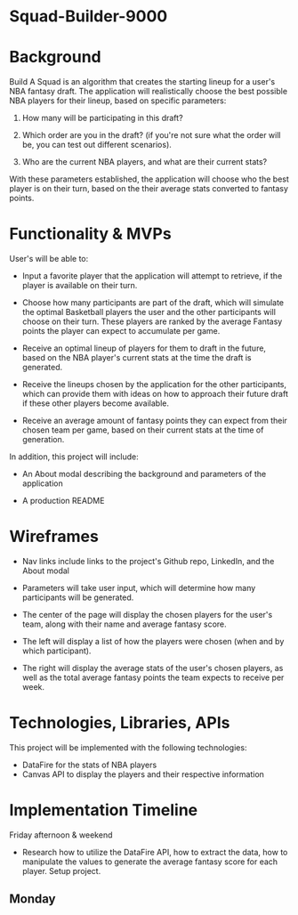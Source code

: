 # Squad-Builder-9000

# Background 

Build A Squad is an algorithm that creates the starting lineup for a user's NBA fantasy draft. The application will realistically choose the best possible NBA players for their lineup, based on specific parameters:

1) How many will be participating in this draft? 

2) Which order are you in the draft? (if you're not sure what the order will be, you can test out different scenarios). 

3) Who are the current NBA players, and what are their current stats? 

With these parameters established, the application will choose who the best player is on their turn, based on the their average stats converted to fantasy points.  


# Functionality & MVPs

User's will be able to: 

- Input a favorite player that the application will attempt to retrieve, if the player is available on their turn.

- Choose how many participants are part of the draft, which will simulate the optimal Basketball players the user and the other participants will choose on their turn. These players are ranked by the average Fantasy points the player can expect to accumulate per game.

- Receive an optimal lineup of players for them to draft in the future, based on the NBA player's current stats at the time the draft is generated.

- Receive the lineups chosen by the application for the other participants, which can provide them with ideas on how to approach their future draft if these other players become available. 

- Receive an average amount of fantasy points they can expect from their chosen team per game, based on their current stats at the time of generation. 

In addition, this project will include:

- An About modal describing the background and parameters of the application

- A production README



# Wireframes 

- Nav links include links to the project's Github repo, LinkedIn, and the About modal

- Parameters will take user input, which will determine how many participants will be generated. 

- The center of the page will display the chosen players for the user's team, along with their name and average fantasy score.

- The left will display a list of how the players were chosen (when and by which participant).

- The right will display the average stats of the user's chosen players, as well as the total average fantasy points the team expects to receive per week. 


# Technologies, Libraries, APIs

This project will be implemented with the following technologies: 
- DataFire for the stats of NBA players 
- Canvas API to display the players and their respective information 

# Implementation Timeline

Friday afternoon & weekend
- Research how to utilize the DataFire API, how to extract the data, how to manipulate the values to generate the average fantasy score for each player. Setup project. 

Monday
- 
